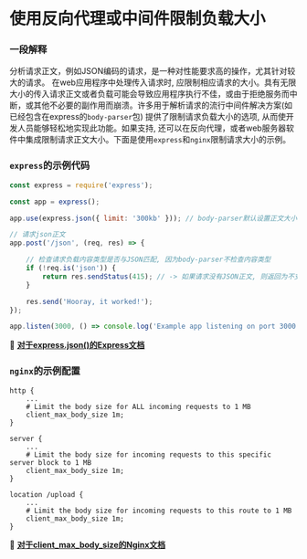 # 使用反向代理或中间件限制负载大小

### 一段解释

分析请求正文，例如JSON编码的请求，是一种对性能要求高的操作，尤其针对较大的请求。
在web应用程序中处理传入请求时, 应限制相应请求的大小。具有无限大小的传入请求正文或者负载可能会导致应用程序执行不佳，或由于拒绝服务而中断，或其他不必要的副作用而崩溃。许多用于解析请求的流行中间件解决方案(如已经包含在express的`body-parser`包) 提供了限制请求负载大小的选项, 从而使开发人员能够轻松地实现此功能。如果支持, 还可以在反向代理，或者web服务器软件中集成限制请求正文大小。下面是使用`express`和`nginx`限制请求大小的示例。

### `express`的示例代码

```javascript
const express = require('express');

const app = express();

app.use(express.json({ limit: '300kb' })); // body-parser默认设置正文大小为100kb

// 请求json正文
app.post('/json', (req, res) => {

    // 检查请求负载内容类型是否与JSON匹配, 因为body-parser不检查内容类型
    if (!req.is('json')) {
        return res.sendStatus(415); // -> 如果请求没有JSON正文, 则返回为不支持媒体类型
    }

    res.send('Hooray, it worked!');
});

app.listen(3000, () => console.log('Example app listening on port 3000!'));
```

🔗 [**对于express.json()的Express文档**](http://expressjs.com/en/4x/api.html#express.json)

### `nginx`的示例配置

```
http {
    ...
    # Limit the body size for ALL incoming requests to 1 MB
    client_max_body_size 1m;
}

server {
    ...
    # Limit the body size for incoming requests to this specific server block to 1 MB
    client_max_body_size 1m;
}

location /upload {
    ...
    # Limit the body size for incoming requests to this route to 1 MB
    client_max_body_size 1m;
}
```

🔗 [**对于client_max_body_size的Nginx文档**](http://nginx.org/en/docs/http/ngx_http_core_module.html#client_max_body_size)